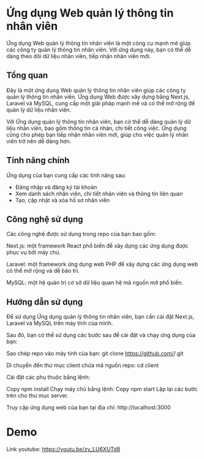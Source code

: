 # Ứng dụng Web quản lý thông tin nhân viên

Ứng dụng Web quản lý thông tin nhân viên là một công cụ mạnh mẽ giúp các công ty quản lý thông tin nhân viên. Với ứng dụng này, bạn có thể dễ dàng theo dõi dữ liệu nhân viên, tiếp nhận nhân viên mới.

## Tổng quan
Đây là một ứng dụng Web quản lý thông tin nhân viên giúp các công ty quản lý thông tin nhân viên. Ứng dụng Web được xây dựng bằng Next.js, Laravel và MySQL, cung cấp một giải pháp mạnh mẽ và có thể mở rộng để quản lý dữ liệu nhân viên.

Với Ứng dụng quản lý thông tin nhân viên, bạn có thể dễ dàng quản lý dữ liệu nhân viên, bao gồm thông tin cá nhân, chi tiết công việc. Ứng dụng cũng cho phép bạn tiếp nhận nhân viên mới, giúp cho việc quản lý nhân viên trở nên dễ dàng hơn.

## Tính năng chính
Ứng dụng của bạn cung cấp các tính năng sau:

- Đăng nhập và đăng ký tài khoản
- Xem danh sách nhân viên, chi tiết nhân viên và thông tin liên quan
- Tạo, cập nhật và xóa hồ sơ nhân viên

## Công nghệ sử dụng
Các công nghệ được sử dụng trong repo của bạn bao gồm:

Next.js: một framework React phổ biến để xây dựng các ứng dụng được phục vụ bởi máy chủ.

Laravel: một framework ứng dụng web PHP để xây dựng các ứng dụng web có thể mở rộng và dễ bảo trì.

MySQL: một hệ quản trị cơ sở dữ liệu quan hệ mã nguồn mở phổ biến.

## Hướng dẫn sử dụng
Để sử dụng Ứng dụng quản lý thông tin nhân viên, bạn cần cài đặt Next.js, Laravel và MySQL trên máy tính của mình.

Sau đó, bạn có thể sử dụng các bước sau để cài đặt và chạy ứng dụng của bạn:

Sao chép repo vào máy tính của bạn: git clone https://github.com/<username>/<repo>.git

Di chuyển đến thư mục client chứa mã nguồn repo: cd client

Cài đặt các phụ thuộc bằng lệnh:

Copy
npm install
Chạy máy chủ bằng lệnh:
Copy
npm start
Lặp lại các bước trên cho thư mục server.

Truy cập ứng dụng web của bạn tại địa chỉ: http://localhost:3000
  
# Demo
  
Link youtube: https://youtu.be/zy_LU6XUTd8
